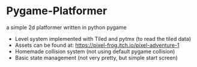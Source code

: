 # Pygame-Platformer
a simple 2d platformer written in python pygame

- Level system implemented with Tiled and pytmx (to read the tiled data)
- Assets can be found at: https://pixel-frog.itch.io/pixel-adventure-1
- Homemade collision system (not using default pygame collision)
- Basic state management (not very pretty, but simple start screen)
